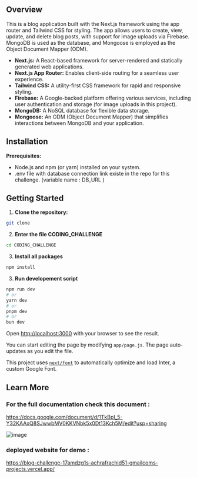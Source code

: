 
## Overview

This is a blog application built with the Next.js framework using the app router and Tailwind CSS for styling. The app allows users to create, view, update, and delete blog posts, with support for image uploads via Firebase. MongoDB is used as the database, and Mongoose is employed as the Object Document Mapper (ODM).


* **Next.js:** A React-based framework for server-rendered and statically generated web applications.
* **Next.js App Router:** Enables client-side routing for a seamless user experience.
* **Tailwind CSS:** A utility-first CSS framework for rapid and responsive styling.
* **Firebase:** A Google-backed platform offering various services, including user authentication and storage (for image uploads in this project).
* **MongoDB:** A NoSQL database for flexible data storage.
* **Mongoose:** An ODM (Object Document Mapper) that simplifies interactions between MongoDB and your application.

## Installation

**Prerequisites:**

* Node.js and npm (or yarn) installed on your system.
* .env file with database connection link existe in the repo for this challenge. (variable name : DB_URL )



## Getting Started

1. **Clone the repository:**

```bash
git clone 
```
2. **Enter the file CODING_CHALLENGE**
   
```bash
cd CODING_CHALLENGE
```
3. **Install all packages**
```bash
npm install
```
3. **Run developement script**

```bash
npm run dev
# or
yarn dev
# or
pnpm dev
# or
bun dev
```

Open [http://localhost:3000](http://localhost:3000) with your browser to see the result.

You can start editing the page by modifying `app/page.js`. The page auto-updates as you edit the file.

This project uses [`next/font`](https://nextjs.org/docs/basic-features/font-optimization) to automatically optimize and load Inter, a custom Google Font.

## Learn More

### For the full documentation check this document  :
 https://docs.google.com/document/d/1TkBpI_5-Y32KAAxQ8SJwwbMV0KKVNbk5x0Dt13Kch5M/edit?usp=sharing 

![image](https://github.com/achraf-rd/Coding_Challenge/assets/157323348/a1c8de16-8c82-48b0-abb8-b1ad57068b98)

### deployed website for demo  :
https://blog-challenge-17amdzg1s-achrafrachid51-gmailcoms-projects.vercel.app/
